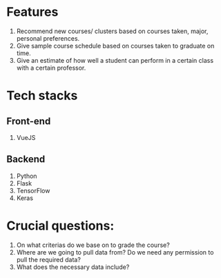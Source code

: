 # Features
1. Recommend new courses/ clusters based on courses taken, major, personal preferences.
2. Give sample course schedule based on courses taken to graduate on time.
3. Give an estimate of how well a student can perform in a certain class with a certain professor.

# Tech stacks

## Front-end
1. VueJS

## Backend
1. Python
2. Flask
3. TensorFlow
4. Keras

# Crucial questions:
1. On what criterias do we base on to grade the course?
2. Where are we going to pull data from? Do we need any permission to pull the required data?
3. What does the necessary data include?
